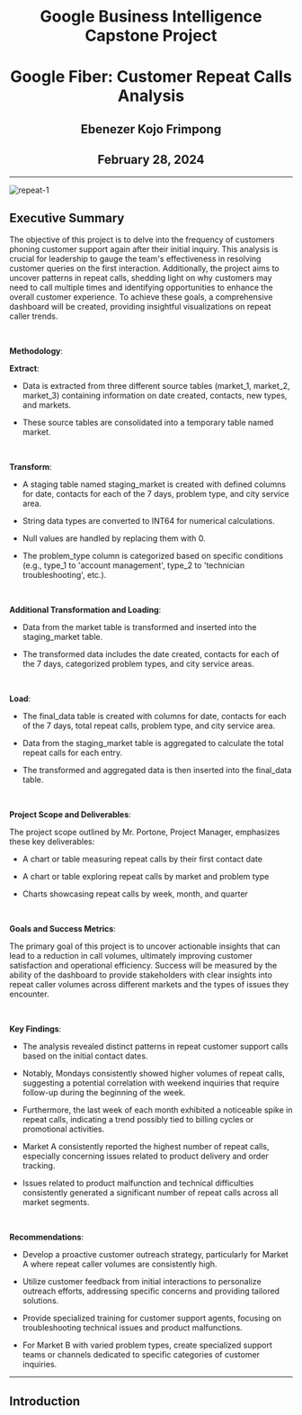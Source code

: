 <div align = "center">
  
# Google Business Intelligence Capstone Project
# Google Fiber: Customer Repeat Calls Analysis
## Ebenezer Kojo Frimpong
## February 28, 2024

</div>

---

[](image)
![repeat-1](https://github.com/ebenezerkojofrimpong/Google-Fiber-Repeat-Calls-Analysis/assets/154938134/5f8df53d-d4e3-4840-a303-3ab36108efcd)

## Executive Summary
The objective of this project is to delve into the frequency of customers phoning customer support again after their initial inquiry. This analysis is crucial for leadership to gauge the team's effectiveness in resolving customer queries on the first interaction. Additionally, the project aims to uncover patterns in repeat calls, shedding light on why customers may need to call multiple times and identifying opportunities to enhance the overall customer experience. To achieve these goals, a comprehensive dashboard will be created, providing insightful visualizations on repeat caller trends.

<br>

**Methodology**: 

**Extract**:

- Data is extracted from three different source tables (market_1, market_2, market_3) containing information on date created, contacts, new types, and markets.

- These source tables are consolidated into a temporary table named market.

<br>

**Transform**:

- A staging table named staging_market is created with defined columns for date, contacts for each of the 7 days, problem type, and city service area.

- String data types are converted to INT64 for numerical calculations.

- Null values are handled by replacing them with 0.

- The problem_type column is categorized based on specific conditions (e.g., type_1 to 'account management', type_2 to 'technician troubleshooting', etc.).

<br>

**Additional Transformation and Loading**:

- Data from the market table is transformed and inserted into the staging_market table.

- The transformed data includes the date created, contacts for each of the 7 days, categorized problem types, and city service areas.

<br>

**Load**:

- The final_data table is created with columns for date, contacts for each of the 7 days, total repeat calls, problem type, and city service area.

- Data from the staging_market table is aggregated to calculate the total repeat calls for each entry.

- The transformed and aggregated data is then inserted into the final_data table.


<br>

**Project Scope and Deliverables**:

The project scope outlined by Mr. Portone, Project Manager, emphasizes these key deliverables:

- A chart or table measuring repeat calls by their first contact date

-  A chart or table exploring repeat calls by market and problem type

-  Charts showcasing repeat calls by week, month, and quarter

<br>

**Goals and Success Metrics**:

The primary goal of this project is to uncover actionable insights that can lead to a reduction in call volumes, ultimately improving customer satisfaction and operational efficiency. Success will be measured by the ability of the dashboard to provide stakeholders with clear insights into repeat caller volumes across different markets and the types of issues they encounter.

<br>

**Key Findings**:

- The analysis revealed distinct patterns in repeat customer support calls based on the initial contact dates.

- Notably, Mondays consistently showed higher volumes of repeat calls, suggesting a potential correlation with weekend inquiries that require follow-up during the beginning of the week.

- Furthermore, the last week of each month exhibited a noticeable spike in repeat calls, indicating a trend possibly tied to billing cycles or promotional activities.

- Market A consistently reported the highest number of repeat calls, especially concerning issues related to product delivery and order tracking.

- Issues related to product malfunction and technical difficulties consistently generated a significant number of repeat calls across all market segments.

<br>

**Recommendations**:

- Develop a proactive customer outreach strategy, particularly for Market A where repeat caller volumes are consistently high.

- Utilize customer feedback from initial interactions to personalize outreach efforts, addressing specific concerns and providing tailored solutions.

- Provide specialized training for customer support agents, focusing on troubleshooting technical issues and product malfunctions.

- For Market B with varied problem types, create specialized support teams or channels dedicated to specific categories of customer inquiries.


---


## Introduction
